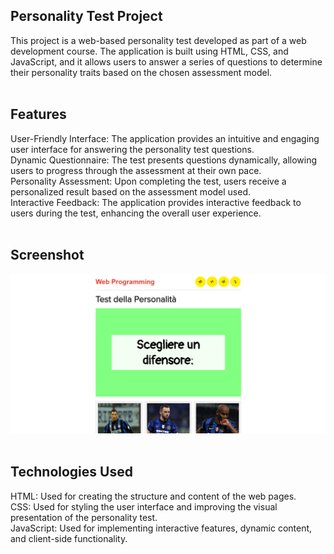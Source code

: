 ## Personality Test Project
This project is a web-based personality test developed as part of a web development course. The application is built using HTML, CSS, and JavaScript, and it allows users to answer a series of questions to determine their personality traits based on the chosen assessment model. <br><br>

## Features 
User-Friendly Interface: The application provides an intuitive and engaging user interface for answering the personality test questions.<br>
Dynamic Questionnaire: The test presents questions dynamically, allowing users to progress through the assessment at their own pace.<br>
Personality Assessment: Upon completing the test, users receive a personalized result based on the assessment model used.<br>
Interactive Feedback: The application provides interactive feedback to users during the test, enhancing the overall user experience.<br><br>

## Screenshot
![Alt Text](scr1.png) <br><br>

## Technologies Used
HTML: Used for creating the structure and content of the web pages. <br>
CSS: Used for styling the user interface and improving the visual presentation of the personality test. <br>
JavaScript: Used for implementing interactive features, dynamic content, and client-side functionality. <br>

